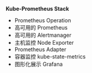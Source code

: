 



**Kube-Prometheus Stack**

- Prometheus Operation
- 高可用的 Prometheus
- 高可用的 Alertmanager
- 主机监控 Node Exporter
- Prometheus Adapter
- 容器监控 kube-state-metrics
- 图形化展示 Grafana